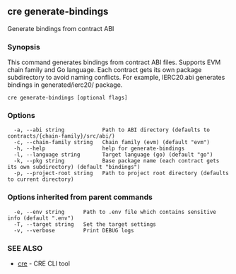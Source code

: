 ## cre generate-bindings

Generate bindings from contract ABI

### Synopsis

This command generates bindings from contract ABI files.
Supports EVM chain family and Go language.
Each contract gets its own package subdirectory to avoid naming conflicts.
For example, IERC20.abi generates bindings in generated/ierc20/ package.

```
cre generate-bindings [optional flags]
```

### Options

```
  -a, --abi string            Path to ABI directory (defaults to contracts/{chain-family}/src/abi/)
  -c, --chain-family string   Chain family (evm) (default "evm")
  -h, --help                  help for generate-bindings
  -l, --language string       Target language (go) (default "go")
  -k, --pkg string            Base package name (each contract gets its own subdirectory) (default "bindings")
  -p, --project-root string   Path to project root directory (defaults to current directory)
```

### Options inherited from parent commands

```
  -e, --env string      Path to .env file which contains sensitive info (default ".env")
  -T, --target string   Set the target settings
  -v, --verbose         Print DEBUG logs
```

### SEE ALSO

* [cre](cre.md)	 - CRE CLI tool

